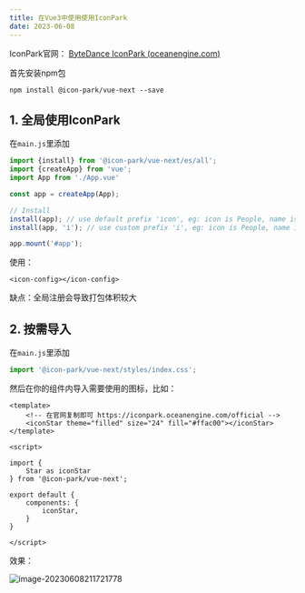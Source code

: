 ```yaml
---
title: 在Vue3中使用使用IconPark
date: 2023-06-08
---
```


IconPark官网： [ByteDance IconPark (oceanengine.com)](https://iconpark.oceanengine.com/official)

首先安装npm包

```
npm install @icon-park/vue-next --save
```

## 1. 全局使用IconPark

在`main.js`里添加 

```js
import {install} from '@icon-park/vue-next/es/all';
import {createApp} from 'vue';
import App from './App.vue'

const app = createApp(App);

// Install
install(app); // use default prefix 'icon', eg: icon is People, name is icon-people.
install(app, 'i'); // use custom prefix 'i', eg: icon is People, name is i-people.

app.mount('#app');
```

使用：

```vue
<icon-config></icon-config>
```

缺点：全局注册会导致打包体积较大



## 2. 按需导入

在`main.js`里添加 

```js
import '@icon-park/vue-next/styles/index.css';
```

然后在你的组件内导入需要使用的图标，比如：

```vue
<template>
	<!-- 在官网复制即可 https://iconpark.oceanengine.com/official -->
	<iconStar theme="filled" size="24" fill="#ffac00"></iconStar>
</template>

<script>

import {
    Star as iconStar
} from '@icon-park/vue-next';

export default {
    components: {
        iconStar,
    }
}

</script>
```



效果：

![image-20230608211721778](https://s2.loli.net/2023/06/08/ghD2pWxRY6tbEn4.png)
